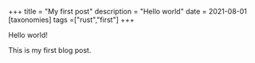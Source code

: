 +++
title = "My first post"
description = "Hello world"
date = 2021-08-01
[taxonomies]
tags =["rust","first"]
+++

Hello world!

This is my first blog post.
